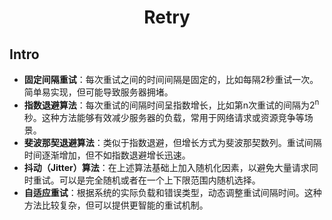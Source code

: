 <h1 align="center">Retry</h1>

<h2>Intro</h2>

+ **固定间隔重试**：每次重试之间的时间间隔是固定的，比如每隔2秒重试一次。简单易实现，但可能导致服务器拥堵。
+ **指数退避算法**：每次重试的间隔时间呈指数增长，比如第n次重试的间隔为2<sup>n</sup>秒。这种方法能够有效减少服务器的负载，常用于网络请求或资源竞争等场景。
+ **斐波那契退避算法**：类似于指数退避，但增长方式为斐波那契数列。重试间隔时间逐渐增加，但不如指数退避增长迅速。
+ **抖动（Jitter）算法**：在上述算法基础上加入随机化因素，以避免大量请求同时重试。可以是完全随机或者在一个上下限范围内随机选择。
+ **自适应重试**：根据系统的实际负载和错误类型，动态调整重试间隔时间。这种方法比较复杂，但可以提供更智能的重试机制。